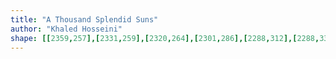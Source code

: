 ```yaml
---
title: "A Thousand Splendid Suns"
author: "Khaled Hosseini"
shape: [[2359,257],[2331,259],[2320,264],[2301,286],[2288,312],[2288,339],[2290,353],[2293,357],[2306,365],[2315,376],[2314,398],[2311,408],[2309,428],[2310,469],[2303,482],[2286,487],[2295,612],[2294,643],[2298,647],[2310,650],[2315,655],[2317,660],[2317,677],[2319,690],[2323,695],[2327,696],[2370,696],[2380,691],[2380,266],[2376,260],[2367,257]]
---
```

